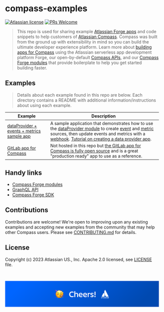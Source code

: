 # compass-examples

[![Atlassian license](https://img.shields.io/badge/license-Apache%202.0-blue.svg?style=flat-square)](LICENSE) [![PRs Welcome](https://img.shields.io/badge/PRs-welcome-brightgreen.svg?style=flat-square)](CONTRIBUTING.md)

> This repo is used for sharing example [Atlassian Forge apps](https://developer.atlassian.com/platform/forge/) and code snippets to help customers of [Atlassian Compass](https://www.atlassian.com/software/compass). Compass was built from the ground up with extensibility in mind so you can build the ultimate developer experience platform. Learn more about [building apps for Compass](https://developer.atlassian.com/cloud/compass/integrations/get-started-integrating-with-Compass/) using the Atlassian serverless app development platform Forge, our open-by-default [Compass APIs](https://developer.atlassian.com/cloud/compass/graphql/), and our [Compass Forge modules](https://developer.atlassian.com/platform/forge/manifest-reference/modules/index-compass/) that provide boilerplate to help you get started building faster.

## Examples

> Details about each example found in this repo are below. Each directory contains a README with additional information/instructions about using each example.

| Example | Description | 
| ------- | ----------- |
| [dataProvider + events + metrics sample app]() | A sample application that demonstrates how to use the [dataProvider module](https://developer.atlassian.com/platform/forge/manifest-reference/modules/compass-data-provider/) to create [event](https://developer.atlassian.com/cloud/compass/components/send-events-using-rest-api/) and [metric](https://developer.atlassian.com/cloud/compass/components/create-connect-and-view-component-metrics/) sources, then update events and metrics with a [webhook](https://developer.atlassian.com/platform/forge/manifest-reference/modules/web-trigger/). [Tutorial on creating a data provider app](https://developer.atlassian.com/cloud/compass/integrations/create-a-data-provider-app/).|
| [GitLab app for Compass](https://github.com/atlassian-labs/gitlab-for-compass) | Not hosted in this repo but [the GitLab app for Compass is fully open source](https://github.com/atlassian-labs/gitlab-for-compass) and is a great "production ready" app to use as a reference.|

## Handy links

- [Compass Forge modules](https://developer.atlassian.com/platform/forge/manifest-reference/modules/index-compass/)
- [GraphQL API](https://developer.atlassian.com/cloud/compass/graphql/#queries_component)
- [Compass Forge SDK](https://www.npmjs.com/package/@atlassian/forge-graphql)


## Contributions

Contributions are welcome! We're open to improving upon any existing examples and accepting new examples from the community that may help other Compass users. Please see [CONTRIBUTING.md](CONTRIBUTING.md) for details.

## License

Copyright (c) 2023 Atlassian US., Inc.
Apache 2.0 licensed, see [LICENSE](LICENSE) file.

<br/>

[![With ❤️ from Atlassian](https://raw.githubusercontent.com/atlassian-internal/oss-assets/master/banner-cheers-light.png)](https://www.atlassian.com)
